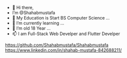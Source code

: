 - 👋 Hi there,
- I’m @Shahabmustafa
- 👀 My Education is Start BS Computer Science ...
- 🌱 I’m currently learning ...
- 💞️ I’m old 18 Year ...
- 📫 I am Full-Stack Web Develper and Flutter Develper


<!---
Shahabmustafa/Shahabmustafa is a ✨ special ✨ repository because its `README.md` (this file) appears on your GitHub profile.
You can click the Preview link to take a look at your changes.
--->

https://github.com/Shahabmustafa/Shahabmustafa
https://www.linkedin.com/in/shahab-mustafa-842688211/
